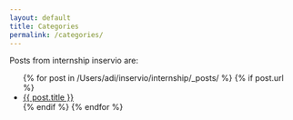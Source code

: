 ```yaml
---
layout: default
title: Categories
permalink: /categories/
---
```


<p>Posts from internship inservio are:</p>

<ul>
{% for post in /Users/adi/inservio/internship/_posts/ %}
  {% if post.url %}
	<li><a href="{{ post.url }}">{{ post.title }}</a></li>
  {% endif %}	 
{% endfor %}
</ul>
